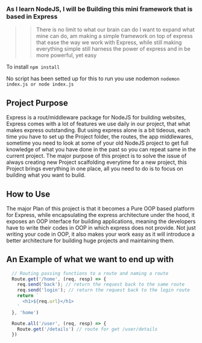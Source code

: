 ### As I learn NodeJS, I will be Building this mini framework that is based in Express
>> There is no limit to what our brain can do
>> I want to expand what mine can do, am making a simple framework on top of express
>> that ease the way we work with Express, while still making everything simple
>> still harness the power of express and in be more powerful, yet easy

To install
`npm install`

No script has been setted up for this to run you use nodemon
`nodemon index.js or node index.js`


## Project Purpose
Express is a rout/middleware package for NodeJS for building websites, Express
comes with a lot of features we use daily in our project, that what makes express outstanding. But using express alone is a bit tideous, each time you have to set up the Project folder, the routes, the app middlewares, sometime you need to look at some of your old NodeJS project to get full knowledge of what you have done in the past so you can repeat same in the current project. The major purpose of this project is to solve the issue of always creating new Project scalfolding everytime for a new project, this Project brings everything in one place, all you need to do is to focus on building what you want to build.

## How to Use
The major Plan of this project is that it becomes a Pure OOP based platform for Express, while encapsulating the express architecture under the hood, it exposes an OOP interface for building applications, meaning the developers have to write their codes in OOP in which express does not provide. Not just writing your code in OOP, it also makes your work easy as it will introduce a better architecture for building huge projects and maintaining them.

## An Example of what we want to end up with
```js
  // Routing passing functions to a route and naming a route
  Route.get('/home', (req, resp) => {
    req.send('back'); // return the request back to the same route
    req.send('login'); // return the request back to the login route
    return `
      <h1>${req.url}</h1>
    `
  }, 'home')

  Route.all('/user', (req, resp) => {
    Route.get('/details') // route for get /user/details
  })


```